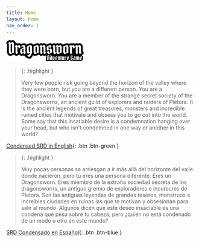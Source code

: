 ```yaml
---
title: Home
layout: home
nav_order: 1
---
```

 <img src="/imagenes/portada/DAG-logo.png" style="zoom:20%;" />

> {: .highlight }
>
> Very few people risk going beyond the horizon of the valley where they were born, but you are a different person. You are a Dragonsworn. You are a member of the strange secret society of the Dragonsworns, an ancient guild of explorers and raiders of Pletora. It is the ancient legends of great treasures, monsters and incredible ruined cities that motivate and obsess you to go out into the world. Some say that this insatiable desire is a condemnation hanging over your head, but who isn't condemned in one way or another in this world?

[Condensed SRD in English](https://dragonswornrpg.com/SRD-EN.html){: .btn .btn-green }

> {: .highlight }
>
> Muy pocas personas se arriesgan a ir más allá del horizonte del valle donde nacieron, pero tú eres una persona diferente. Eres un Dragonsworn. Eres miembro de la extraña sociedad secreta de los dragonsworns, un antiguo gremio de exploradores e incursores de Pletora. Son las antiguas leyendas de grandes tesoros, monstruos e increíbles ciudades en ruinas las que te motivan y obsesionan para salir al mundo. Algunos dicen que este deseo insaciable es una condena que pesa sobre tu cabeza, pero ¿quién no está condenado de un modo u otro en este mundo?

[SRD Condensado en Español](https://dragonswornrpg.com/SRD-ES.html){: .btn .btn-blue }
